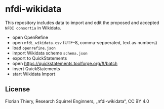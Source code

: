 # nfdi-wikidata

This repository includes data to import and edit the proposed and accepted `NFDI consortia` in Wikidata.

* open OpenRefine
* open `nfdi_wikidata.csv` (UTF-8, comma-sepperated, text as numbers)
* load `openrefine.json`
* import Wikidata scheme `schema.json`
* export to QuickStatements
* open https://quickstatements.toolforge.org/#/batch
* insert QuickStatements
* start Wikidata Import

## License

Florian Thiery, Research Squirrel Enginners, „nfdi-wikidata“, CC BY 4.0
